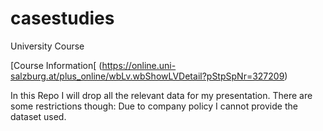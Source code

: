 # casestudies
University Course

[Course Information[ (https://online.uni-salzburg.at/plus_online/wbLv.wbShowLVDetail?pStpSpNr=327209)

In this Repo I will drop all the relevant data for my presentation. There are some restrictions though:
Due to company policy I cannot provide the dataset used.
